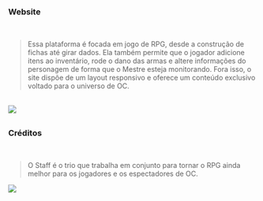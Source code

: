 <h3>Website</h3>
<br>

> Essa plataforma é focada em jogo de RPG, desde a construção de fichas até girar dados. Ela também permite que o jogador adicione itens ao inventário, rode o dano das armas e altere informações do personagem de forma que o Mestre esteja monitorando. Fora isso, o site dispõe de um layout responsivo e oferece um conteúdo exclusivo voltado para o universo de OC.

<br>
<img src="https://cdn.discordapp.com/attachments/925439012397809694/993289742609301634/Layout_PC.png" />


##
   
<h3>Créditos</h3>
<br>

> O Staff é o trio que trabalha em conjunto para tornar o RPG ainda melhor para os jogadores e os espectadores de OC.
<img src="https://cdn.discordapp.com/attachments/925439012397809694/993244944607219752/Staff_Equipe.png" />

##
